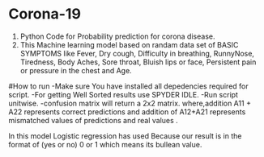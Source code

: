# Corona-19
1) Python Code for Probability prediction for corona disease.
2) This Machine learning model based on randam data set of BASIC SYMPTOMS like Fever, 	Dry cough,	Difficulty in breathing, RunnyNose,	Tiredness,	Body Aches,	Sore throat,	Bluish lips or face,	Persistent pain or pressure in the chest and Age.

#How to run
-Make sure You have installed all depedencies required for script.
-For getting Well Sorted results use SPYDER IDLE.
-Run script unitwise. 
-confusion matrix will return a 2x2 matrix. where,addition A11 + A22 represents correct predictions and addition of A12+A21 represents mismatched values of predictions and real values . 

In this model Logistic regression has used Because our result is in the format of (yes or no) 0 or 1 which means its bullean value. 
